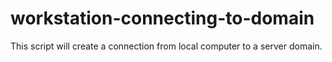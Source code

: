# workstation-connecting-to-domain
This script will create a connection from local computer to a server domain.

